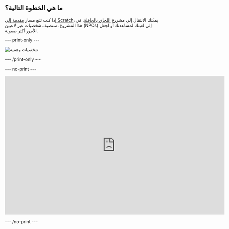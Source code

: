 ## ما هي الخطوة التالية؟

إذا كنت تتبع مسار [مقدمة إلى Scratch](https://projects.raspberrypi.org/en/raspberrypi/unity-intro)، يمكنك الانتقال إلى مشروع [اللحاق بالحافلة](https://projects.raspberrypi.org/en/projects/non-player-characters). في هذا المشروع، ستضيف شخصيات غير لاعبين (NPCs) إلى لعبتك لمساعدتك أو لجعل الأمور أكثر صعوبة.

--- print-only ---

![شخصيات وهمية](images/npc-project.png)

--- /print-only ---

--- no-print ---

<iframe allowtransparency="true" width="710" height="450" src="https://non-player-characters-basic.rpfilt.repl.co" frameborder="0"></iframe>

--- /no-print ---

